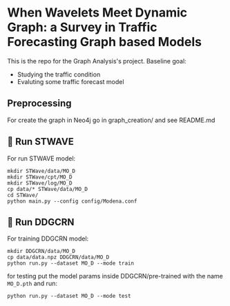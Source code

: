 
# When Wavelets Meet Dynamic Graph: a Survey in Traffic Forecasting Graph based Models
This is the repo for the Graph Analysis's project. Baseline goal:

- Studying the traffic condition
- Evaluting some traffic forecast model

## Preprocessing

For create the graph in Neo4j go in graph_creation/ and see README.md

## 🚀 Run STWAVE

For run STWAVE model:

```
mkdir STWave/data/MO_D
mkdir STWave/cpt/MO_D
mkdir STWave/log/MO_D
cp data/* STWave/data/MO_D
cd STWave/
python main.py --config config/Modena.conf
```

## 🚀 Run DDGCRN

For training DDGCRN model:

```
mkdir DDGCRN/data/MO_D
cp data/data.npz DDGCRN/data/MO_D
python run.py --dataset MO_D --mode train
```

for testing put the model params inside DDGCRN/pre-trained with the name `MO_D.pth` and run:

```
python run.py --dataset MO_D --mode test
```
